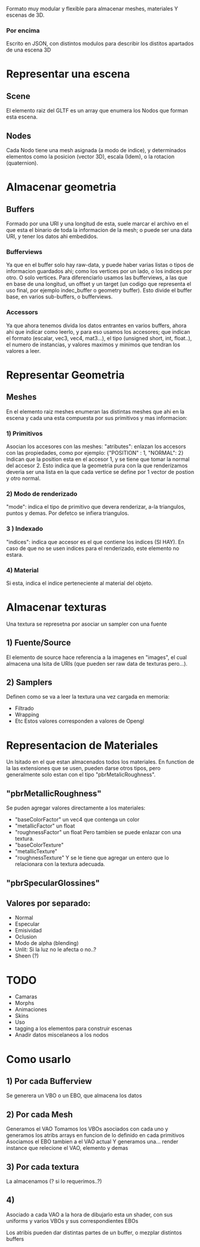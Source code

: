 Formato muy modular y flexible para almacenar meshes, materiales Y escenas de 3D.

### Por encima
Escrito en JSON, con distintos modulos para describir los distitos apartados de una escena 3D

# Representar una escena
## Scene
El elemento raiz del GLTF es un array que enumera los Nodos que forman esta escena.
## Nodes
Cada Nodo tiene una mesh asignada (a modo de indice), y determinados elementos como la posicion (vector 3D), escala (Idem), o la rotacion (quaternion).

# Almacenar geometria
## Buffers
Formado por una URI y una longitud de esta, suele marcar el archivo en el que esta el binario de toda la informacion de la mesh; o puede ser una data URI, y tener los datos ahi embedidos.

 ### Bufferviews
Ya que en el buffer solo hay raw-data, y puede haber varias listas o tipos de informacion guardados ahi; como los vertices por un lado, o los indices por otro. O solo vertices.
Para diferenciarlo usamos las bufferviews, a las que en base de una longitud, un offset y un target (un codigo que representa el uso final, por ejemplo indec_buffer o geometry buffer).
Esto divide el buffer base, en varios sub-buffers, o bufferviews.

### Accessors
Ya que ahora tenemos divida los datos entrantes en varios buffers, ahora ahi que indicar como leerlo, y para eso usamos los accesores; que indican el formato (escalar, vec3, vec4, mat3...), el tipo (unsigned short, int, float..), el numero de instancias, y valores maximos y minimos que tendran los valores a leer.

# Representar Geometria
## Meshes
En el elemento raiz meshes enumeran las distintas meshes que ahi en la escena y cada una esta compuesta por sus primitivos y mas informacion:

### 1) Primitivos
Asocian los accesores con las meshes:
"atributes": enlazan los accesors con las propiedades, como por ejemplo:
	 {"POSITION" : 1,  "NORMAL": 2}
	 Indican que la position esta en el accesor 1, y se tiene que tomar la normal del accesor 2.
	  Esto indica que la geometria pura con la que renderizamos deveria ser una lista en la que cada vertice se define por 1 vector de postion y otro normal.
	  
### 2) Modo de renderizado
"mode": indica el tipo de primitivo que devera renderizar, a-la triangulos, puntos y demas. Por defetco se infiera triangulos.

### 3 ) Indexado
"indices": indica que accesor es el que contiene los indices (SI HAY). En caso de que no se usen indices para el renderizado, este elemento no estara.

### 4) Material
Si esta, indica el indice perteneciente al material del objeto.

# Almacenar texturas
Una textura se represetna por asociar un sampler con una fuente
## 1) Fuente/Source
El elemento de source hace referencia a la imagenes en "images", el cual almacena una lsita de URIs (que pueden ser raw data de texturas pero...).
## 2) Samplers
Definen como se va a leer la textura una vez cargada en memoria:
- Filtrado
- Wrapping
- Etc
Estos valores corresponden a valores de Opengl

# Representacion de Materiales
Un lsitado en el que estan almacenados todos los materiales.
En function de la las extensiones que se usen, pueden darse otros tipos, pero generalmente solo estan con el tipo "pbrMetalicRoughness".

## "pbrMetallicRoughness"
Se puden agregar valores directamente a los materiales:
- "baseColorFactor" un vec4 que contenga un color
- "metallicFactor" un float
- "roughnessFactor" un float
Pero tambien se puede enlazar con una textura.
- "baseColorTexture"
- "metallicTexture"
- "roughnessTexture"
Y se le tiene que agregar un entero que lo relacionara con la textura adecuada.

## "pbrSpecularGlossines"

## Valores por separado:
- Normal
- Especular
- Emisividad
- Oclusion
- Modo de alpha (blending)
- Unlit: Si la luz no le afecta o no..?
- Sheen (?)

# TODO
- Camaras
- Morphs
- Animaciones
-  Skins
-  Uso
- tagging a los elementos para construir escenas
- Anadir datos miscelaneos a los nodos 


# Como usarlo

## 1) Por cada Bufferview
Se generera un VBO o un EBO, que almacena los datos

## 2) Por cada Mesh
Generamos el VAO
Tomamos los VBOs asociados con cada uno y generamos los atribs arrays en funcion
de lo definido en cada primitivos
Asociamos el EBO tambien a el VAO actual
Y generamos una... render instance que relecione el VAO, elemento y demas

## 3) Por cada textura
La almacenamos (? si lo requerimos..?)

## 4) 


Asociado a cada VAO a la hora de dibujarlo esta un shader, con sus uniforms y varios VBOs y sus correspondientes EBOs

Los atribis pueden dar distintas partes de un buffer, o mezplar distintos buffers